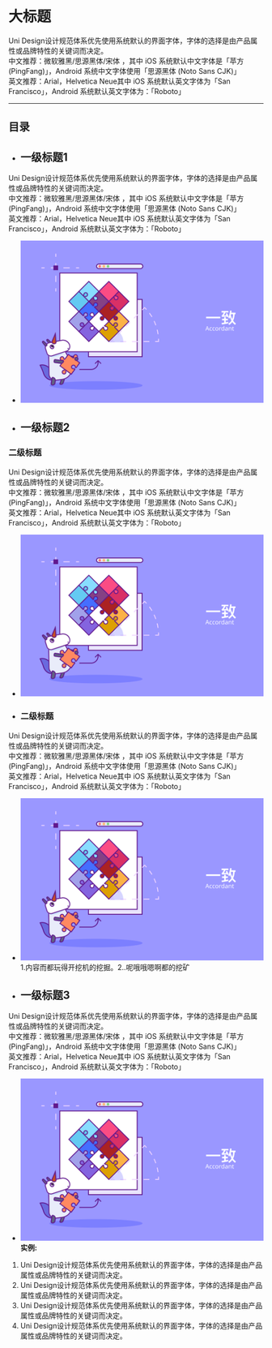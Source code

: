 # 大标题
Uni Design设计规范体系优先使用系统默认的界面字体，字体的选择是由产品属性或品牌特性的关键词而决定。  
中文推荐：微软雅黑/思源黑体/宋体 ，其中 iOS 系统默认中文字体是「苹方 (PingFang)」，Android 系统中文字体使用「思源黑体 (Noto Sans CJK)」  
英文推荐：Arial，Helvetica Neue其中 iOS 系统默认英文字体为「San Francisco」，Android 系统默认英文字体为：「Roboto」  

---

>


## 目录

>


- ## 一级标题1
Uni Design设计规范体系优先使用系统默认的界面字体，字体的选择是由产品属性或品牌特性的关键词而决定。  
中文推荐：微软雅黑/思源黑体/宋体 ，其中 iOS 系统默认中文字体是「苹方 (PingFang)」，Android 系统中文字体使用「思源黑体 (Noto Sans CJK)」  
英文推荐：Arial，Helvetica Neue其中 iOS 系统默认英文字体为「San Francisco」，Android 系统默认英文字体为：「Roboto」  
  
- ![](./design-worth/images/consistent.svg)


>


- ## 一级标题2
### 二级标题
Uni Design设计规范体系优先使用系统默认的界面字体，字体的选择是由产品属性或品牌特性的关键词而决定。  
中文推荐：微软雅黑/思源黑体/宋体 ，其中 iOS 系统默认中文字体是「苹方 (PingFang)」，Android 系统中文字体使用「思源黑体 (Noto Sans CJK)」  
英文推荐：Arial，Helvetica Neue其中 iOS 系统默认英文字体为「San Francisco」，Android 系统默认英文字体为：「Roboto」  

- ![](./design-worth/images/consistent.svg)


>


- ### 二级标题
Uni Design设计规范体系优先使用系统默认的界面字体，字体的选择是由产品属性或品牌特性的关键词而决定。  
中文推荐：微软雅黑/思源黑体/宋体 ，其中 iOS 系统默认中文字体是「苹方 (PingFang)」，Android 系统中文字体使用「思源黑体 (Noto Sans CJK)」  
英文推荐：Arial，Helvetica Neue其中 iOS 系统默认英文字体为「San Francisco」，Android 系统默认英文字体为：「Roboto」  

- ![](./design-worth/images/consistent.svg)1.内容而都玩得开挖机的挖掘。2..呢哦哦嗯啊都的挖矿


>


- ## 一级标题3
Uni Design设计规范体系优先使用系统默认的界面字体，字体的选择是由产品属性或品牌特性的关键词而决定。  
中文推荐：微软雅黑/思源黑体/宋体 ，其中 iOS 系统默认中文字体是「苹方 (PingFang)」，Android 系统中文字体使用「思源黑体 (Noto Sans CJK)」  
英文推荐：Arial，Helvetica Neue其中 iOS 系统默认英文字体为「San Francisco」，Android 系统默认英文字体为：「Roboto」  

- ![](./design-worth/images/consistent.svg)
**实例:**
1.  Uni Design设计规范体系优先使用系统默认的界面字体，字体的选择是由产品属性或品牌特性的关键词而决定。 
2. Uni Design设计规范体系优先使用系统默认的界面字体，字体的选择是由产品属性或品牌特性的关键词而决定。
3. Uni Design设计规范体系优先使用系统默认的界面字体，字体的选择是由产品属性或品牌特性的关键词而决定。
4.  Uni Design设计规范体系优先使用系统默认的界面字体，字体的选择是由产品属性或品牌特性的关键词而决定。



